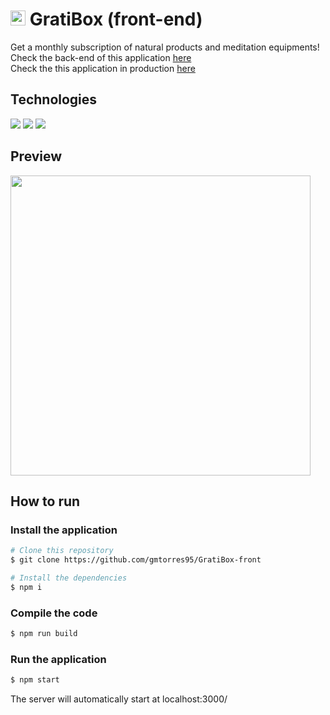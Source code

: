 # <img src="./public/favicon.ico" height="24px" />  GratiBox (front-end)

Get a monthly subscription of natural products and meditation equipments!  
Check the back-end of this application [here](https://github.com/gmtorres95/GratiBox-back)  
Check the this application in production [here](https://gratibox-eight.vercel.app)

## Technologies

<div styles="display: flex">
  <img src="https://img.shields.io/badge/JavaScript-F7DF1E?style=for-the-badge&logo=javascript&logoColor=black" />
  <img src="https://img.shields.io/badge/React-20232A?style=for-the-badge&logo=react&logoColor=61DAFB" />
  <img src="https://img.shields.io/badge/Vercel-000?style=for-the-badge&logo=vercel&logoColor=white" />
</div>

## Preview

<img src="./public/preview.gif" height="480px" />

## How to run

### Install the application

```bash
# Clone this repository
$ git clone https://github.com/gmtorres95/GratiBox-front

# Install the dependencies
$ npm i
```

### Compile the code

```bash
$ npm run build
```

### Run the application

```bash
$ npm start
```

The server will automatically start at localhost:3000/
